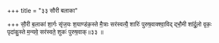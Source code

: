 +++
title = "३३ सौरी बलाका"

+++
सौ॒री ब॒लाका॑ शा॒र्गः सृ॑ज॒यः श॒याण्ड॑क॒स्ते मै॒त्राः सर॑स्वत्यै॒ शारिः॑ पुरुष॒वाक्श्वा॒विद् द्भौ॒मी शा॑र्दू॒लो वृकः॒ पृदा॑कु॒स्ते म॒न्यवे॒ सर॑स्वते॒ शुकः॑ पुरुष॒वाक्॥३३ ॥